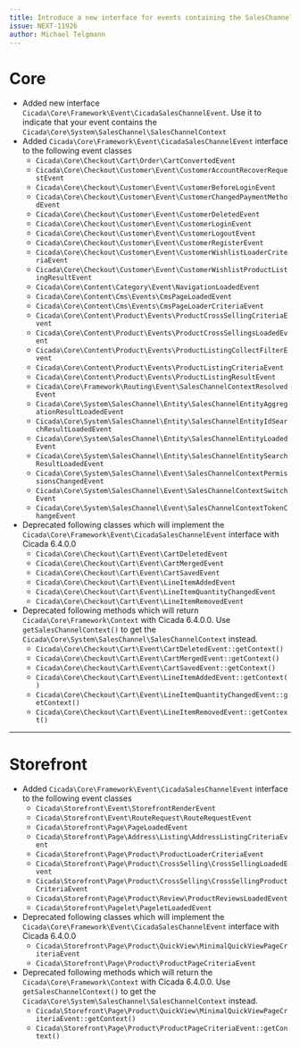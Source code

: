```yaml
---
title: Introduce a new interface for events containing the SalesChannelContext 
issue: NEXT-11926
author: Michael Telgmann
---
```

# Core
* Added new interface `Cicada\Core\Framework\Event\CicadaSalesChannelEvent`. Use it to indicate that your event contains the `Cicada\Core\System\SalesChannel\SalesChannelContext`
* Added `Cicada\Core\Framework\Event\CicadaSalesChannelEvent` interface to the following event classes
  * `Cicada\Core\Checkout\Cart\Order\CartConvertedEvent`
  * `Cicada\Core\Checkout\Customer\Event\CustomerAccountRecoverRequestEvent`
  * `Cicada\Core\Checkout\Customer\Event\CustomerBeforeLoginEvent`
  * `Cicada\Core\Checkout\Customer\Event\CustomerChangedPaymentMethodEvent`
  * `Cicada\Core\Checkout\Customer\Event\CustomerDeletedEvent`
  * `Cicada\Core\Checkout\Customer\Event\CustomerLoginEvent`
  * `Cicada\Core\Checkout\Customer\Event\CustomerLogoutEvent`
  * `Cicada\Core\Checkout\Customer\Event\CustomerRegisterEvent`
  * `Cicada\Core\Checkout\Customer\Event\CustomerWishlistLoaderCriteriaEvent`
  * `Cicada\Core\Checkout\Customer\Event\CustomerWishlistProductListingResultEvent`
  * `Cicada\Core\Content\Category\Event\NavigationLoadedEvent`
  * `Cicada\Core\Content\Cms\Events\CmsPageLoadedEvent`
  * `Cicada\Core\Content\Cms\Events\CmsPageLoaderCriteriaEvent`
  * `Cicada\Core\Content\Product\Events\ProductCrossSellingCriteriaEvent`
  * `Cicada\Core\Content\Product\Events\ProductCrossSellingsLoadedEvent`
  * `Cicada\Core\Content\Product\Events\ProductListingCollectFilterEvent`
  * `Cicada\Core\Content\Product\Events\ProductListingCriteriaEvent`
  * `Cicada\Core\Content\Product\Events\ProductListingResultEvent`
  * `Cicada\Core\Framework\Routing\Event\SalesChannelContextResolvedEvent`
  * `Cicada\Core\System\SalesChannel\Entity\SalesChannelEntityAggregationResultLoadedEvent`
  * `Cicada\Core\System\SalesChannel\Entity\SalesChannelEntityIdSearchResultLoadedEvent`
  * `Cicada\Core\System\SalesChannel\Entity\SalesChannelEntityLoadedEvent`
  * `Cicada\Core\System\SalesChannel\Entity\SalesChannelEntitySearchResultLoadedEvent`
  * `Cicada\Core\System\SalesChannel\Event\SalesChannelContextPermissionsChangedEvent`
  * `Cicada\Core\System\SalesChannel\Event\SalesChannelContextSwitchEvent`
  * `Cicada\Core\System\SalesChannel\Event\SalesChannelContextTokenChangeEvent`
* Deprecated following classes which will implement the `Cicada\Core\Framework\Event\CicadaSalesChannelEvent` interface with Cicada 6.4.0.0
  * `Cicada\Core\Checkout\Cart\Event\CartDeletedEvent`
  * `Cicada\Core\Checkout\Cart\Event\CartMergedEvent`
  * `Cicada\Core\Checkout\Cart\Event\CartSavedEvent`
  * `Cicada\Core\Checkout\Cart\Event\LineItemAddedEvent`
  * `Cicada\Core\Checkout\Cart\Event\LineItemQuantityChangedEvent`
  * `Cicada\Core\Checkout\Cart\Event\LineItemRemovedEvent`
* Deprecated following methods which will return `Cicada\Core\Framework\Context` with Cicada 6.4.0.0. Use `getSalesChannelContext()` to get the `Cicada\Core\System\SalesChannel\SalesChannelContext` instead.
  * `Cicada\Core\Checkout\Cart\Event\CartDeletedEvent::getContext()`
  * `Cicada\Core\Checkout\Cart\Event\CartMergedEvent::getContext()`
  * `Cicada\Core\Checkout\Cart\Event\CartSavedEvent::getContext()`
  * `Cicada\Core\Checkout\Cart\Event\LineItemAddedEvent::getContext()`
  * `Cicada\Core\Checkout\Cart\Event\LineItemQuantityChangedEvent::getContext()`
  * `Cicada\Core\Checkout\Cart\Event\LineItemRemovedEvent::getContext()`
___
# Storefront
* Added `Cicada\Core\Framework\Event\CicadaSalesChannelEvent` interface to the following event classes
  * `Cicada\Storefront\Event\StorefrontRenderEvent`
  * `Cicada\Storefront\Event\RouteRequest\RouteRequestEvent`
  * `Cicada\Storefront\Page\PageLoadedEvent`
  * `Cicada\Storefront\Page\Address\Listing\AddressListingCriteriaEvent`
  * `Cicada\Storefront\Page\Product\ProductLoaderCriteriaEvent`
  * `Cicada\Storefront\Page\Product\CrossSelling\CrossSellingLoadedEvent`
  * `Cicada\Storefront\Page\Product\CrossSelling\CrossSellingProductCriteriaEvent`
  * `Cicada\Storefront\Page\Product\Review\ProductReviewsLoadedEvent`
  * `Cicada\Storefront\Pagelet\PageletLoadedEvent`
* Deprecated following classes which will implement the `Cicada\Core\Framework\Event\CicadaSalesChannelEvent` interface with Cicada 6.4.0.0
  * `Cicada\Storefront\Page\Product\QuickView\MinimalQuickViewPageCriteriaEvent`
  * `Cicada\Storefront\Page\Product\ProductPageCriteriaEvent`
* Deprecated following methods which will return the `Cicada\Core\Framework\Context` with Cicada 6.4.0.0. Use `getSalesChannelContext()` to get the `Cicada\Core\System\SalesChannel\SalesChannelContext` instead.
  * `Cicada\Storefront\Page\Product\QuickView\MinimalQuickViewPageCriteriaEvent::getContext()`
  * `Cicada\Storefront\Page\Product\ProductPageCriteriaEvent::getContext()`
